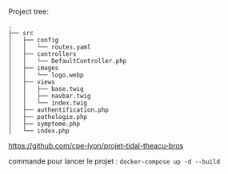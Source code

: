 Project tree:
```
.
├── src
│   ├── config
│   │   └── routes.yaml
│   ├── controllers
│   │   └── DefaultController.php
│   ├── images
│   │   └── logo.webp
│   ├── views
│   │   ├── base.twig
│   │   ├── navbar.twig
│   │   └── index.twig
│   ├── authentification.php
│   ├── pathologie.php
│   ├── symptome.php
│   └── index.php
```

https://github.com/cpe-lyon/projet-tidal-theacu-bros

commande pour lancer le projet : `docker-compose up -d --build`